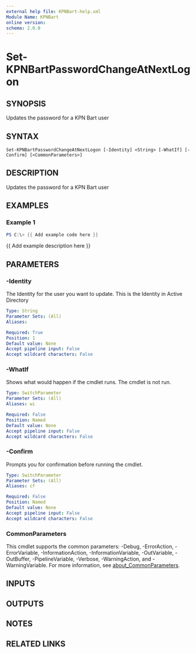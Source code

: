 ```yaml
---
external help file: KPNBart-help.xml
Module Name: KPNBart
online version:
schema: 2.0.0
---
```


# Set-KPNBartPasswordChangeAtNextLogon

## SYNOPSIS
Updates the password for a KPN Bart user

## SYNTAX

```
Set-KPNBartPasswordChangeAtNextLogon [-Identity] <String> [-WhatIf] [-Confirm] [<CommonParameters>]
```

## DESCRIPTION
Updates the password for a KPN Bart user

## EXAMPLES

### Example 1
```powershell
PS C:\> {{ Add example code here }}
```

{{ Add example description here }}

## PARAMETERS

### -Identity
The Identity for the user you want to update.
This is the Identity in Active Directory

```yaml
Type: String
Parameter Sets: (All)
Aliases:

Required: True
Position: 1
Default value: None
Accept pipeline input: False
Accept wildcard characters: False
```

### -WhatIf
Shows what would happen if the cmdlet runs.
The cmdlet is not run.

```yaml
Type: SwitchParameter
Parameter Sets: (All)
Aliases: wi

Required: False
Position: Named
Default value: None
Accept pipeline input: False
Accept wildcard characters: False
```

### -Confirm
Prompts you for confirmation before running the cmdlet.

```yaml
Type: SwitchParameter
Parameter Sets: (All)
Aliases: cf

Required: False
Position: Named
Default value: None
Accept pipeline input: False
Accept wildcard characters: False
```

### CommonParameters
This cmdlet supports the common parameters: -Debug, -ErrorAction, -ErrorVariable, -InformationAction, -InformationVariable, -OutVariable, -OutBuffer, -PipelineVariable, -Verbose, -WarningAction, and -WarningVariable. For more information, see [about_CommonParameters](http://go.microsoft.com/fwlink/?LinkID=113216).

## INPUTS

## OUTPUTS

## NOTES

## RELATED LINKS

